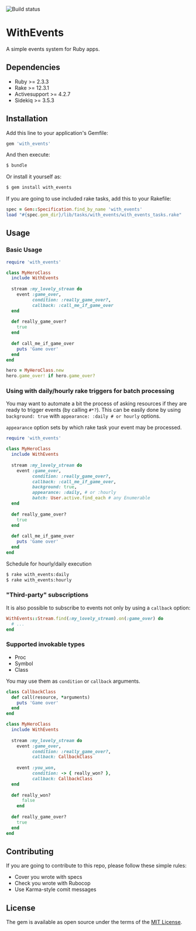 ![Build status](https://travis-ci.org/pandomic/with_events.svg?branch=master)

# WithEvents
A simple events system for Ruby apps.

## Dependencies
* Ruby >= 2.3.3
* Rake >= 12.3.1
* Activesupport >= 4.2.7
* Sidekiq >= 3.5.3

## Installation
Add this line to your application's Gemfile:

```ruby
gem 'with_events'
```

And then execute:
```bash
$ bundle
```

Or install it yourself as:
```bash
$ gem install with_events
```

If you are going to use included rake tasks, add this to your
Rakefile:

```ruby
spec = Gem::Specification.find_by_name 'with_events'
load "#{spec.gem_dir}/lib/tasks/with_events/with_events_tasks.rake"
```

## Usage

### Basic Usage
```ruby
require 'with_events'

class MyHeroClass
  include WithEvents
  
  stream :my_lovely_stream do
    event :game_over,
          condition: :really_game_over?,
          callback: :call_me_if_game_over
  end
  
  def really_game_over?
    true
  end
  
  def call_me_if_game_over
    puts 'Game over'
  end
end

hero = MyHeroClass.new
hero.game_over! if hero.game_over?
```

### Using with daily/hourly rake triggers for batch processing

You may want to automate a bit the process of asking resources if
they are ready to trigger events (by calling `#*?`). This can
be easily done by using `background: true` 
with `appearance: :daily # or hourly` options.

`appearance` option sets by which rake task your event may
be processed.

```ruby
require 'with_events'

class MyHeroClass
  include WithEvents
  
  stream :my_lovely_stream do
    event :game_over,
          condition: :really_game_over?,
          callback: :call_me_if_game_over,
          background: true,
          appearance: :daily, # or :hourly
          batch: User.active.find_each # any Enumerable
  end
  
  def really_game_over?
    true
  end
  
  def call_me_if_game_over
    puts 'Game over'
  end
end
```
Schedule for hourly/daily execution
```bash
$ rake with_events:daily 
$ rake with_events:hourly 
```

### "Third-party" subscriptions

It is also possible to subscribe to events not only by using
a `callback` option:

```ruby
WithEvents::Stream.find(:my_lovely_stream).on(:game_over) do
  # ...
end
```

### Supported invokable types
* Proc
* Symbol
* Class

You may use them as `condition` or `callback` arguments.

```ruby
class CallbackClass
  def call(resource, *arguments)
    puts 'Game over'
  end
end

class MyHeroClass
  include WithEvents
  
  stream :my_lovely_stream do
    event :game_over,
          condition: :really_game_over?,
          callback: CallbackClass
          
    event :you_won,
          condition: -> { really_won? },
          callback: CallbackClass
  end
  
  def really_won?
      false
    end
  
  def really_game_over?
    true
  end
end

```

## Contributing
If you are going to contribute to this repo, please follow these simple rules:
* Cover you wrote with specs
* Check you wrote with Rubocop
* Use Karma-style comit messages

## License
The gem is available as open source under the terms of the [MIT License](http://opensource.org/licenses/MIT).
